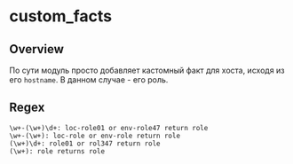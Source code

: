 # custom_facts

## Overview

По сути модуль просто добавляет кастомный факт для хоста, исходя из его `hostname`.
В данном случае - его роль.

## Regex

	\w+-(\w+)\d+: loc-role01 or env-role47 return role
	\w+-(\w+): loc-role or env-role return role
	(\w+)\d+: role01 or rol347 return role
	(\w+): role returns role

